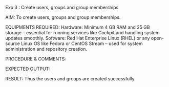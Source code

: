 Exp 3 : Create users, groups and group memberships

AIM:
To create users, groups and group memberships.  

EQUIPMENTS REQUIRED:
Hardware: Minimum 4 GB RAM and 25 GB storage – essential for running services like Cockpit and handling system updates smoothly.
Software: Red Hat Enterprise Linux (RHEL) or any open-source Linux OS like Fedora or CentOS Stream – used for system administration and repository creation.

PROCEDURE & COMMENTS:


EXPECTED OUTPUT:


RESULT:
Thus the users and groups are created successfully. 

